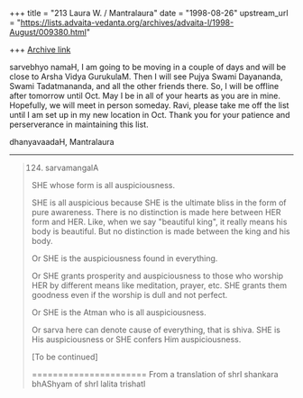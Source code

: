 +++
title = "213 Laura W. / Mantralaura"
date = "1998-08-26"
upstream_url = "https://lists.advaita-vedanta.org/archives/advaita-l/1998-August/009380.html"

+++
[Archive link](https://lists.advaita-vedanta.org/archives/advaita-l/1998-August/009380.html)

sarvebhyo namaH,
  I am going to be moving in a couple  of days and will be close
to Arsha Vidya GurukulaM. Then I will see Pujya Swami Dayananda,
Swami Tadatmananda, and all the other friends there. So, I will be
offline after tomorrow until Oct.
  May I be in all of your hearts as you are in mine. Hopefully, we will
meet in person someday.
  Ravi, please take me off the list until I am set up in my new location
in Oct.  Thank you for your patience and perserverance in maintaining
this list.

dhanyavaadaH,
  Mantralaura


----------
> 124. sarvamangalA
>
> SHE whose form is all auspiciousness.
>
>
> SHE is all auspicious because SHE is the ultimate bliss in the
> form of pure awareness. There is no distinction is made here
> between HER form and HER. Like, when we say "beautiful king", it
> really means his body is beautiful. But no distinction is made
> between the king and his body.
>
> Or SHE is the auspiciousness found in everything.
>
> Or SHE grants prosperity and auspiciousness to those who worship
> HER by different means like meditation, prayer, etc. SHE grants
> them goodness even if the worship is dull and not perfect.
>
> Or SHE is the Atman who is all auspiciousness.
>
> Or sarva here can denote cause of everything, that is shiva. SHE
> is His auspiciousness or SHE confers Him auspiciousness.
>
> [To be continued]
>
> ======================
> From  a translation of
> shrI shankara bhAShyam of shrI lalita trishatI


